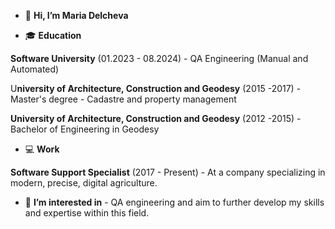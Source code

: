 - 👋 **Hi, I’m Maria Delcheva**

- 🎓 **Education**
  
**Software University** (01.2023 - 08.2024) - QA Engineering (Manual and Automated)

U**niversity of Architecture, Construction and Geodesy** (2015 -2017) - Master's degree - Cadastre and property management

**University of Architecture, Construction and Geodesy** (2012 -2015) - Bachelor of Engineering in Geodesy

- 💻 **Work**

**Software Support Specialist** (2017 - Present) - At a company specializing in modern, precise, digital agriculture.


- 👀 **I’m interested in** - QA engineering and aim to further develop my skills and expertise within this field.

